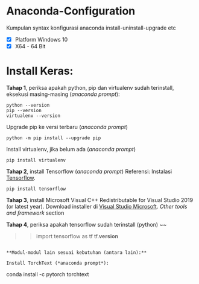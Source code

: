 # Anaconda-Configuration
Kumpulan syntax konfigurasi anaconda install-uninstall-upgrade etc
- [x] Platform Windows 10
- [x] X64 - 64 Bit

# **Install Keras:**

**Tahap 1**, periksa apakah python, pip dan virtualenv sudah terinstall, eksekusi masing-masing (*anaconda prompt*):
~~~
python --version
pip --version
virtualenv --version
~~~
Upgrade pip ke versi terbaru (*anaconda prompt*)
~~~
python -m pip install --upgrade pip
~~~
Install virtualenv, jika belum ada (*anaconda prompt*)
~~~
pip install virtualenv
~~~
**Tahap 2**, install Tensorflow (*anaconda prompt*)
Referensi: Instalasi [Tensorflow](https://www.tensorflow.org/install/pip).
~~~
pip install tensorflow
~~~
**Tahap 3**, install Microsoft Visual C++ Redistributable for Visual Studio 2019 (or latest year). Download installer di [Visual Studio Microsoft](https://visualstudio.microsoft.com/downloads/). *Other tools and framework* section

**Tahap 4**, periksa apakah tensorflow sudah terinstall (python)
~~
>> import tensorflow as tf
>> tf.__version__
~~~

**Modul-modul lain sesuai kebutuhan (antara lain):**

Install TorchText (*anaconda prompt*):
~~~
conda install -c pytorch torchtext
~~~
